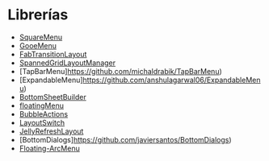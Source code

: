 # Librerías

* [SquareMenu](https://github.com/devsideal/SquareMenu)
* [GooeMenu](https://github.com/anshulagarwal2k/GooeyMenu)
* [FabTransitionLayout](https://github.com/bowyer-app/FabTransitionLayout)
* [SpannedGridLayoutManager](https://github.com/Arasthel/SpannedGridLayoutManager)
* [TapBarMenu]https://github.com/michaldrabik/TapBarMenu)
* [ExpandableMenu]https://github.com/anshulagarwal06/ExpandableMenu)
* [BottomSheetBuilder](https://github.com/rubensousa/BottomSheetBuilder)
* [floatingMenu](https://github.com/rjsvieira/floatingMenu)
* [BubbleActions](https://github.com/SamThompson/BubbleActions)
* [LayoutSwitch](https://github.com/gjiazhe/LayoutSwitch)
* [JellyRefreshLayout](https://github.com/imallan/JellyRefreshLayout)
* [BottomDialogs]https://github.com/javiersantos/BottomDialogs)
* [Floating-ArcMenu](https://github.com/BrotherV/Floating-ArcMenu)